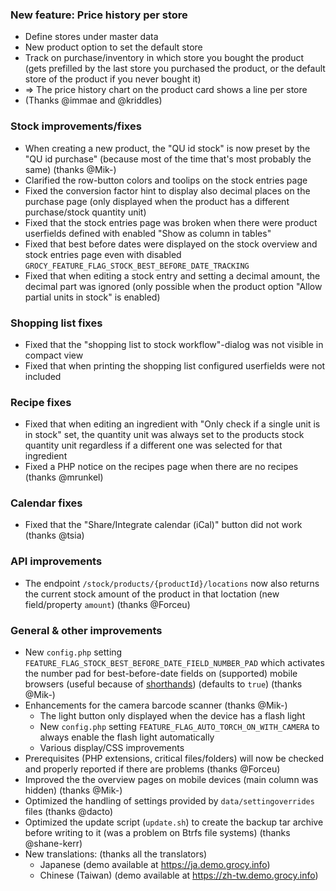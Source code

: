 ### New feature: Price history per store
- Define stores under master data
- New product option to set the default store
- Track on purchase/inventory in which store you bought the product (gets prefilled by the last store you purchased the product, or the default store of the product if you never bought it)
- => The price history chart on the product card shows a line per store
- (Thanks @immae and @kriddles)

### Stock improvements/fixes
- When creating a new product, the "QU id stock" is now preset by the "QU id purchase" (because most of the time that's most probably the same) (thanks @Mik-)
- Clarified the row-button colors and toolips on the stock entries page
- Fixed the conversion factor hint to display also decimal places on the purchase page (only displayed when the product has a different purchase/stock quantity unit)
- Fixed that the stock entries page was broken when there were product userfields defined with enabled "Show as column in tables"
- Fixed that best before dates were displayed on the stock overview and stock entries page even with disabled `GROCY_FEATURE_FLAG_STOCK_BEST_BEFORE_DATE_TRACKING`
- Fixed that when editing a stock entry and setting a decimal amount, the decimal part was ignored (only possible when the product option "Allow partial units in stock" is enabled)

### Shopping list fixes
- Fixed that the "shopping list to stock workflow"-dialog was not visible in compact view
- Fixed that when printing the shopping list configured userfields were not included

### Recipe fixes
- Fixed that when editing an ingredient with "Only check if a single unit is in stock" set, the quantity unit was always set to the products stock quantity unit regardless if a different one was selected for that ingredient
- Fixed a PHP notice on the recipes page when there are no recipes (thanks @mrunkel)

### Calendar fixes
- Fixed that the "Share/Integrate calendar (iCal)" button did not work (thanks @tsia)

### API improvements
- The endpoint `/stock/products/{productId}/locations` now also returns the current stock amount of the product in that loctation (new field/property `amount`) (thanks @Forceu)

### General & other improvements
- New `config.php` setting `FEATURE_FLAG_STOCK_BEST_BEFORE_DATE_FIELD_NUMBER_PAD` which activates the number pad for best-before-date fields on (supported) mobile browsers (useful because of [shorthands](https://github.com/grocy/grocy#input-shorthands-for-date-fields)) (defaults to `true`) (thanks @Mik-)
- Enhancements for the camera barcode scanner (thanks @Mik-)
  - The light button only displayed when the device has a flash light
  - New `config.php` setting `FEATURE_FLAG_AUTO_TORCH_ON_WITH_CAMERA` to always enable the flash light automatically
  - Various display/CSS improvements
- Prerequisites (PHP extensions, critical files/folders) will now be checked and properly reported if there are problems (thanks @Forceu)
- Improved the the overview pages on mobile devices (main column was hidden) (thanks @Mik-)
- Optimized the handling of settings provided by `data/settingoverrides` files (thanks @dacto)
- Optimized the update script (`update.sh`) to create the backup tar archive before writing to it (was a problem on Btrfs file systems) (thanks @shane-kerr)
- New translations: (thanks all the translators)
  - Japanese (demo available at https://ja.demo.grocy.info)
  - Chinese (Taiwan) (demo available at https://zh-tw.demo.grocy.info)
